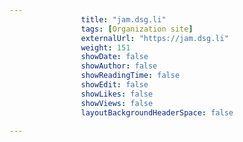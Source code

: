 ---
                title: "jam.dsg.li"
                tags: [Organization site]
                externalUrl: "https://jam.dsg.li"
                weight: 151
                showDate: false
                showAuthor: false
                showReadingTime: false
                showEdit: false
                showLikes: false
                showViews: false
                layoutBackgroundHeaderSpace: false
                ---
